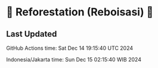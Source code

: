 
# 🌳 Reforestation (Reboisasi) 🌲

## Last Updated

GitHub Actions time: Sat Dec 14 19:15:40 UTC 2024

Indonesia/Jakarta time: Sun Dec 15 02:15:40 WIB 2024
